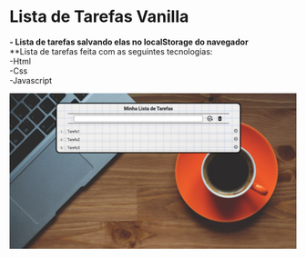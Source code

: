 # Lista de Tarefas Vanilla  
**- Lista de tarefas salvando elas no localStorage do navegador**  
**Lista de tarefas feita com as seguintes tecnologias:  
-Html  
-Css  
-Javascript

![Imagem do projeto funcionando](./img.png)
